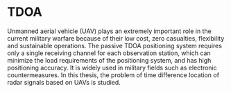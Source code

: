 # TDOA
Unmanned aerial vehicle (UAV) plays an extremely important role in the current  military warfare because of their low cost, zero casualties, flexibility and sustainable  operations.  The  passive  TDOA  positioning  system  requires  only  a  single  receiving  channel for each observation station, which can minimize the load requirements of the  positioning  system,  and  has  high  positioning  accuracy.  It  is  widely  used  in  military  fields such as electronic countermeasures. In this thesis, the problem of time difference  location of radar signals based on UAVs is studied. 

